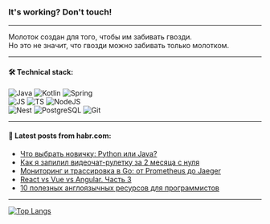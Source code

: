 ### It's working? Don't touch!

---
Молоток создан для того, чтобы им забивать гвозди. <br>
Но это не значит, что гвозди можно забивать только молотком.

---

#### 🛠️ Technical stack:

![Java](https://img.shields.io/badge/Java-informational?logo=Oracle&style=flat&logoColor=white&color=FF4500)
![Kotlin](https://img.shields.io/badge/Kotlin-informational?logo=Kotlin&style=flat&logoColor=white&color=774D97)
![Spring](https://img.shields.io/badge/SpringBoot-informational?logo=SpringBoot&style=flat&logoColor=white&color=6DB33F) <br>
![JS](https://img.shields.io/badge/JS-informational?logo=javaScript&style=flat&logoColor=black&color=F7Df1E)
![TS](https://img.shields.io/badge/TypeScript-informational?logo=typeScript&style=flat&logoColor=black&color=0667A8)
![NodeJS](https://img.shields.io/badge/NodeJS-informational?logo=node.js&style=flat&logoColor=white&color=70A760) <br>
![Nest](https://img.shields.io/badge/NestJS-informational?logo=NestJS&style=flat&logoColor=white&color=E0234E)
![PostgreSQL](https://img.shields.io/badge/PostgreSQL-informational?logo=PostgreSQL&style=flat&logoColor=white&color=DAA520)
![Git](https://img.shields.io/badge/Git-informational?logo=git&style=flat&logoColor=white&color=778899)

___

#### 💬 Latest posts from habr.com:

<!-- BLOG-POST-LIST:START -->
- [Что выбрать новичку: Python или Java?](https://habr.com/ru/companies/productstar/articles/769680/?utm_source=habrahabr&utm_medium=rss&utm_campaign=769680)
- [Как я запилил видеочат-рулетку за 2 месяца с нуля](https://habr.com/ru/articles/769830/?utm_source=habrahabr&utm_medium=rss&utm_campaign=769830)
- [Мониторинг и трассировка в Go: от Prometheus до Jaeger](https://habr.com/ru/companies/otus/articles/769806/?utm_source=habrahabr&utm_medium=rss&utm_campaign=769806)
- [React vs Vue vs Angular. Часть 3](https://habr.com/ru/companies/auriga/articles/768050/?utm_source=habrahabr&utm_medium=rss&utm_campaign=768050)
- [10 полезных англоязычных ресурсов для программистов](https://habr.com/ru/companies/fix_price/articles/769818/?utm_source=habrahabr&utm_medium=rss&utm_campaign=769818)
<!-- BLOG-POST-LIST:END -->

---
[![Top Langs](https://github-readme-stats-git-master-advtsetting-gmailcom.vercel.app/api/top-langs/?username=zloylis&langs_count=10&hide_title=false&title_color=e6edf3&size_weight=0.5&count_weight=0.5&layout=compact&hide_border=true&theme=dracula)](https://github.com/zloylis)

<!-- ![GitHub stats](https://github-readme-stats-git-master-advtsetting-gmailcom.vercel.app/api?username=zloylis&show_icons=true&hide_border=true&theme=dracula&hide_title=true&include_all_commits=true&count_private=true&hide=contribs&hide_rank=true) -->
